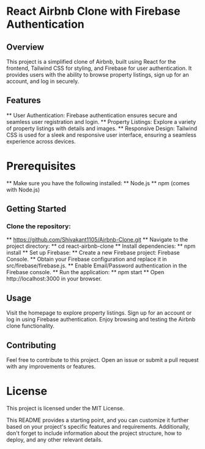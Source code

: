 # React Airbnb Clone with Firebase Authentication
## Overview
This project is a simplified clone of Airbnb, built using React for the frontend, Tailwind CSS for styling, and Firebase for user authentication. It provides users with the ability to browse property listings, sign up for an account, and log in securely.

## Features
** User Authentication: Firebase authentication ensures secure and seamless user registration and login.
** Property Listings: Explore a variety of property listings with details and images.
** Responsive Design: Tailwind CSS is used for a sleek and responsive user interface, ensuring a seamless experience across devices.

# Prerequisites
** Make sure you have the following installed:
** Node.js
** npm (comes with Node.js)

## Getting Started
### Clone the repository:
** https://github.com/Shivakant1105/Airbnb-Clone.git
** Navigate to the project directory:
** cd react-airbnb-clone
** Install dependencies:
** npm install
** Set up Firebase:
** Create a new Firebase project: Firebase Console.
** Obtain your Firebase configuration and replace it in src/firebase/firebase.js.
** Enable Email/Password authentication in the Firebase console.
** Run the application:
** npm start
** Open http://localhost:3000 in your browser.

## Usage
Visit the homepage to explore property listings.
Sign up for an account or log in using Firebase authentication.
Enjoy browsing and testing the Airbnb clone functionality.
## Contributing
Feel free to contribute to this project. Open an issue or submit a pull request with any improvements or features.

# License
This project is licensed under the MIT License.

This README provides a starting point, and you can customize it further based on your project's specific features and requirements. Additionally, don't forget to include information about the project structure, how to deploy, and any other relevant details.
